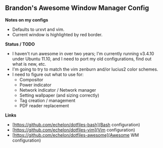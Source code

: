Brandon's Awesome Window Manager Config
---------------------------------------

**Notes on my configs**

* Defaults to urxvt and vim. 
* Current window is highlighted by red border.

**Status / TODO** 
* I haven't run awesome in over two years;
  I'm currently running v3.4.10 under Ubuntu 11.10, and I need to port my 
  old configurations, find out what is new, etc. 
* I'm going to try to match the vim zenburn and/or lucius2 color schemes. 
* I need to figure out what to use for:
	* Compositor 
	* Power indicator 
	* Network indicator / Network manager 
	* Setting wallpaper (and sizing correctly) 
	* Tag creation / management 
	* PDF reader replacement 

**Links** 

* [https://github.com/echelon/dotfiles-bash](Bash configuration)
* [https://github.com/echelon/dotfiles-vim](Vim configuration)
* [https://github.com/echelon/dotfiles-awesome](Awesome WM configuration)

